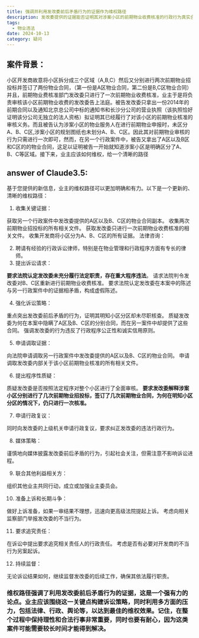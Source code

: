 ```yaml
---
title: 强调并利用发改委前后矛盾行为的证据作为维权路径
description: 发改委提供的证据能否证明其对涉案小区的前期物业收费核准的行政行为真实合法有效？
tags:
  - 物业违法
date: 2024-10-13
category: 疑问
---
```

## 案件背景：
小区开发商故意将小区拆分成三个区域（A,B,C）然后又分别进行两次前期物业招投标并签订了两份物业合同，（第一份是A区物业合同，第二份是B,C区物业合同）并且，前期物业费核准部门发改委只进行了一次前期物业收费核准，业主于是将负责审核该小区前期物业收费的发改委告上法庭。被告发改委只拿出一份2014年的前期合同以及通知北京总公司中标的通知书和长沙分公司的营业执照（该执照恰好证明该分公司无独立的法人资格）拟证明其已经履行了对该小区的前期物业核准的审核义务。而且被告认为涉案小区的物业服务人在进行前期物业申报时，未区分A、B、C区,涉案小区的规划图纸也未划分A、B、C区。因此其对前期物业审核的行为只需进行一次即可，然而，在另一个行政案件中，被告又拿出了A区以及B区和C区的的物业合同，这足以证明被告一开始就知道涉案小区是明确区分了A、B、C等区域。接下来，业主应该如何维权，给一个清晰的路径




## answer of Claude3.5:
基于您提供的新信息，业主的维权路径可以更加明确和有力。以下是一个更新的、清晰的维权路径：

1. 收集关键证据：

获取另一个行政案件中发改委提供的A区以及B、C区的物业合同副本。
收集两次前期物业招投标的所有相关文件。
获取发改委只进行一次前期物业收费核准的相关文件。
收集开发商将小区分为A、B、C区的所有证据。
法律咨询：

2. 聘请有经验的行政诉讼律师，特别是在物业管理和行政程序方面有专长的律师。
3. 提出诉讼请求：

**要求法院认定发改委未充分履行法定职责，存在重大程序违法**。
请求法院判令发改委对B、C区重新进行前期物业收费核准。
要求法院认定发改委在本案中的陈述与另一行政案件中的证据相矛盾，构成虚假陈述。

4. 强化诉讼策略：

重点突出发改委前后矛盾的行为，证明其明知小区分区却未尽职核查。
质疑发改委为何在本案中隐瞒了A区及B、C区的分别合同，而在另一案件中却提供了这些合同。
强调发改委的行为违反了行政程序公正性和诚实信用原则。

5. 申请调取证据：

向法院申请调取另一行政案件中发改委提供的A区以及B、C区的物业合同。
申请调取发改委内部关于该小区前期物业核准的所有相关文件。

6. 提出程序性质疑：

质疑发改委是否按照法定程序对整个小区进行了全面审核。
**要求发改委解释涉案小区分别进行了几次前期物业招投标，签订了几次前期物业合同，为何在明知小区分区的情况下，仍只进行一次核准。**

7. 申请行政复议：

同时向发改委的上级机关申请行政复议，要求纠正发改委的违法行政行为。

8. 媒体策略：

谨慎地向媒体披露发改委前后矛盾的行为，引起社会关注，但需注意不影响诉讼进程。

9. 联合其他利益相关方：

组织其他业主共同行动，成立或加强业主委员会。

10. 准备上诉和长期斗争：

做好上诉准备，如果一审结果不理想，迅速向更高级法院提起上诉。
考虑向相关监察部门举报发改委的不当行为。

11. 要求追究责任：

在诉讼中提出要求追究相关责任人的行政责任。
考虑是否有必要对开发商的不当行为另案起诉。

12. 持续监督：

无论诉讼结果如何，继续监督发改委的后续工作，确保其依法履行职责。
### 维权路径强调了利用发改委前后矛盾行为的证据，这是一个强有力的论点。业主应该围绕这一关键点构建诉讼策略，同时利用多方面的压力，包括法律、行政、舆论等，以达到最佳的维权效果。记住，在整个过程中保持理性和合法行事非常重要，同时也要有耐心，因为这类案件可能需要较长时间才能得到解决。